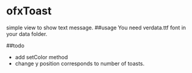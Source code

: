 # ofxToast
simple view to show text message.
##usage
You need verdata.ttf font in your data folder.

##todo
* add setColor method
* change y position corresponds to number of toasts.